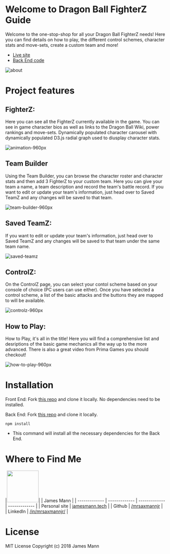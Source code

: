 # Welcome to Dragon Ball FighterZ Guide
Welcome to the one-stop-shop for all your Dragon Ball FighterZ needs! Here you can find details on how to play, the different control schemes, character stats and move-sets, create a custom team and more!
* [Live site](https://dbfzguide.com/index.html)
* [Back End code](https://github.com/mrsaxmannjr/DBZFGuide-Server)

![about]()

# Project features
## FighterZ:
Here you can see all the FighterZ currently available in the game. You can see in game character bios as well as links to the Dragon Ball Wiki, power rankings and move-sets.  Dynamically populated character carousel with dynamically populated D3.js radial graph used to diusplay character stats.

![animation-960px](https://user-images.githubusercontent.com/26389841/36742778-c5e5ab3a-1ba5-11e8-89ba-d97fdd6c2eb9.gif)

## Team Builder
Using the Team Builder, you can browse the character roster and character stats and then add 3 FighterZ to your custom team. Here you can give your team a name, a team description and record the team's battle record. If you want to edit or update your team's information, just head over to Saved TeamZ and any changes will be saved to that team.

![team-builder-960px](https://user-images.githubusercontent.com/26389841/36744065-1ac1a660-1ba9-11e8-973e-4cc86b886d93.gif)

## Saved TeamZ:
If you want to edit or update your team's information, just head over to Saved TeamZ and any changes will be saved to that team under the same team name.

![saved-teamz]()

## ControlZ:
On the ControlZ page, you can select your contol scheme based on your console of choice (PC users can use either). Once you have selected a control scheme, a list of the basic attacks and the buttons they are mapped to will be available.

![controlz-960px](https://user-images.githubusercontent.com/26389841/36745430-b1535be8-1bac-11e8-8137-000c4df067de.gif)

## How to Play:
How to Play, it's all in the title! Here you will find a comprehensive list and desriptions of the basic game mechanics all the way up to the more advanced. There is also a great video from Prima Games you should checkout!

![how-to-play-960px](https://user-images.githubusercontent.com/26389841/36745632-600d54a4-1bad-11e8-9bf1-883cca3e1b4b.gif)

# Installation
Front End: Fork [this repo](https://github.com/mrsaxmannjr/Dragon-Ball-FighterZ-guide-FrontEnd) and clone it locally. No dependencies need to be installed.

Back End: Fork [this repo](https://github.com/mrsaxmannjr/DBZFGuide-Server) and clone it locally.
```
npm install
```
* This command will install all the necessary dependencies for the Back End.

# Where to Find Me

|<img src="https://user-images.githubusercontent.com/32685092/35991367-3e12abb2-0cc4-11e8-93a4-9da6ab4b00a8.jpg" width="100">| | James Mann  |
| ------------- | ------------- | ------------- | ------------- |
| Personal site  | [jamesmann.tech](https://jamesmann.tech) |
| Github  | [/mrsaxmannjr](https://github.com/mrsaxmannjr) |
| LinkedIn   | [/in/mrsaxmannjr/](https://www.linkedin.com/in/mrsaxmannjr/) |

# License
MIT License Copyright (c) 2018 James Mann
